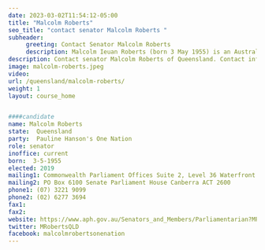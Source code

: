 ```yaml
---
date: 2023-03-02T11:54:12-05:00
title: "Malcolm Roberts"
seo_title: "contact senator Malcolm Roberts "
subheader:
     greeting: Contact Senator Malcolm Roberts
     description: Malcolm Ieuan Roberts (born 3 May 1955) is an Australian politician. He is a member of One Nation and has been a Senator for Queensland since 2019. He also served in the Senate from 2016 to 2017.
description: Contact senator Malcolm Roberts of Queensland. Contact information for Malcolm Roberts includes email address, phone number, and mailing address.
image: malcolm-roberts.jpeg
video:
url: /queensland/malcolm-roberts/
weight: 1
layout: course_home


####candidate
name: Malcolm Roberts
state:	Queensland
party:	Pauline Hanson's One Nation
role: senator
inoffice: current
born:  3-5-1955
elected: 2019
mailing1: Commonwealth Parliament Offices Suite 2, Level 36 Waterfront Place 1 Eagle Street Brisbane, QLD, 4000
mailing2: PO Box 6100 Senate Parliament House Canberra ACT 2600
phone1:	(07) 3221 9099
phone2: (02) 6277 3694
fax1:
fax2:
website: https://www.aph.gov.au/Senators_and_Members/Parliamentarian?MPID=266524
twitter: MRobertsQLD
facebook: malcolmrobertsonenation
---
```

